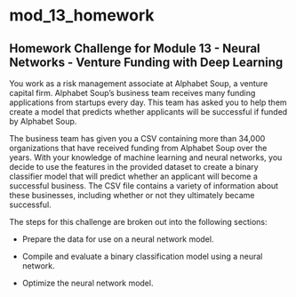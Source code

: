 # mod_13_homework

## Homework Challenge for Module 13 - Neural Networks - Venture Funding with Deep Learning

You work as a risk management associate at Alphabet Soup, a venture capital firm. Alphabet Soup’s business team receives many funding applications from startups every day. This team has asked you to help them create a model that predicts whether applicants will be successful if funded by Alphabet Soup.

The business team has given you a CSV containing more than 34,000 organizations that have received funding from Alphabet Soup over the years. With your knowledge of machine learning and neural networks, you decide to use the features in the provided dataset to create a binary classifier model that will predict whether an applicant will become a successful business. The CSV file contains a variety of information about these businesses, including whether or not they ultimately became successful.

The steps for this challenge are broken out into the following sections:

* Prepare the data for use on a neural network model.

* Compile and evaluate a binary classification model using a neural network.

* Optimize the neural network model.
